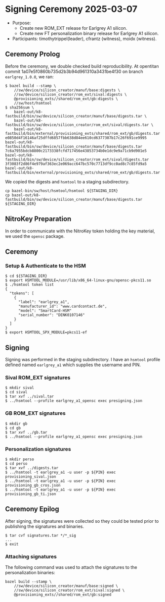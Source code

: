 # Signing Ceremony 2025-03-07

- Purpose:
    - Create new ROM\_EXT release for Earlgrey A1 silicon.
    - Create new FT personalization binary release for Earlgrey A1 silicon.
- Participants: timothytrippel(leader), cfrantz (witness), moidx (witness).

## Ceremony Prolog

Before the ceremony, we double checked build reproducibility.
At opentitan commit 1a07e5f0860b735d2b3b94d961310a3431be4f30 on branch
`earlgrey_1.0.0`, we ran:

```
$ bazel build --stamp \
    //sw/device/silicon_creator/manuf/base:digests \
    //sw/device/silicon_creator/rom_ext/sival:digests \
    @provisioning_exts//shared/rom_ext/gb:digests \
    //sw/host/hsmtool
$ sha256sum \
    bazel-out/k8-fastbuild/bin/sw/device/silicon_creator/manuf/base/digests.tar \
    bazel-out/k8-fastbuild/bin/sw/device/silicon_creator/rom_ext/sival/digests.tar \
    bazel-out/k8-fastbuild/bin/external/provisioning_exts/shared/rom_ext/gb/digests.tar
e0850d4f16146af25dffd6857fbb638d84ee610cd6377307b17c26f691ce9995  bazel-out/k8-fastbuild/bin/sw/device/silicon_creator/manuf/base/digests.tar
7c6a7955bdcb8800c2173338fcfd717456e43853734b0e1dc9e9a71cb9d901e5  bazel-out/k8-fastbuild/bin/sw/device/silicon_creator/rom_ext/sival/digests.tar
3f3083f2d86f4e979af363ec2e069acc647bc570c7713df9cc0ad8c7c85fd9a5  bazel-out/k8-fastbuild/bin/external/provisioning_exts/shared/rom_ext/gb/digests.tar
```

We copied the digests and `hsmtool` to a staging subdirectory.
```
cp bazel-bin/sw/host/hsmtool/hsmtool ${STAGING_DIR}
cp bazel-out/k8-fastbuild/bin/sw/device/silicon_creator/manuf/base/digests.tar ${STAGING_DIR}
```

## NitroKey Preparation

In order to communicate with the NitroKey token holding the key material, we used the `opensc` package.

## Ceremony

### Setup & Authenticate to the HSM

```
$ cd ${STAGING_DIR}
$ export HSMTOOL_MODULE=/usr/lib/x86_64-linux-gnu/opensc-pkcs11.so
$ ./hsmtool token list
{
  "tokens": [
    {
      "label": "earlgrey_a1",
      "manufacturer_id": "www.cardcontact.de",
      "model": "SmartCard-HSM"
      "serial_number": "DENK0107146"
    }
  ]
}
$ export HSMTOOL_SPX_MODULE=pkcs11-ef
```

## Signing

Signing was performed in the staging subdirectory.
I have an `hsmtool` profile defined named `earlgrey_a1` which supplies the username and PIN.

### Sival ROM\_EXT signatures

```
$ mkdir sival
$ cd sival
$ tar xvf ../sival.tar
$ ../hsmtool --profile earlgrey_a1_opensc exec presigning.json
```

### GB ROM\_EXT signatures

```
$ mkdir gb
$ cd gb
$ tar xvf ../gb.tar
$ ../hsmtool --profile earlgrey_a1_opensc exec presigning.json
```

### Personalization signatures

```
$ mkdir perso
$ cd perso
$ tar xvf ../digests.tar
$ ../hsmtool -t earlgrey_a1 -u user -p ${PIN} exec provisioning_sival.json
$ ../hsmtool -t earlgrey_a1 -u user -p ${PIN} exec provisioning_gb_cros.json
$ ../hsmtool -t earlgrey_a1 -u user -p ${PIN} exec provisioning_gb_ti.json
```

## Ceremony Epilog

After signing, the signatures were collected so they could be tested prior to
publishing the signatures and binaries.

```
$ tar cvf signatures.tar */*_sig
...
$ exit
```

### Attaching signatures

The following command was used to attach the signatures to the personalization binaries:

```
bazel build --stamp \
    //sw/device/silicon_creator/manuf/base:signed \
    //sw/device/silicon_creator/rom_ext/sival:signed \
    @provisioning_exts//shared/rom_ext/gb:signed
```
